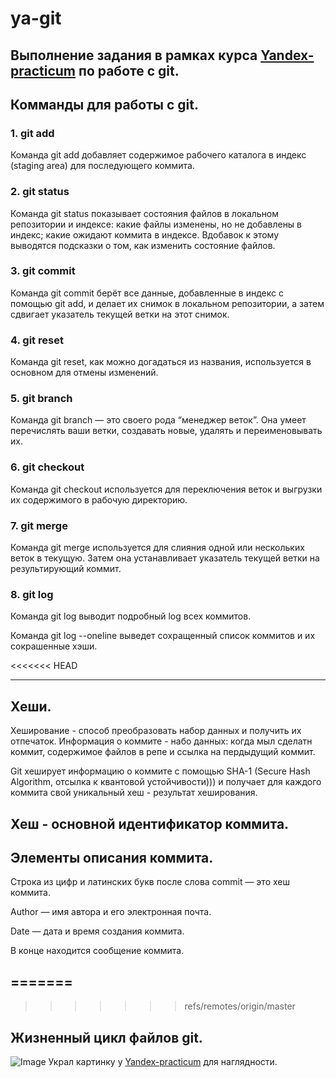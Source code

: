 # ya-git
## Выполнение задания в рамках курса [Yandex-practicum](https://practicum.yandex.ru/) по работе с git. 

## Комманды для работы с git.

 ### 1. git add
 
Команда git add добавляет содержимое рабочего каталога в индекс (staging area) для последующего коммита.

### 2. git status

Команда git status показывает состояния файлов в локальном репозитории и индексе: какие файлы изменены, но не добавлены в индекс; какие ожидают коммита в индексе. Вдобавок к этому выводятся подсказки о том, как изменить состояние файлов.

### 3. git commit

Команда git commit берёт все данные, добавленные в индекс с помощью git add, и делает их снимок в локальном репозитории, а затем сдвигает указатель текущей ветки на этот снимок.

### 4. git reset

Команда git reset, как можно догадаться из названия, используется в основном для отмены изменений. 

### 5. git branch

Команда git branch — это своего рода “менеджер веток”. Она умеет перечислять ваши ветки, создавать новые, удалять и переименовывать их.

### 6. git checkout

Команда git checkout используется для переключения веток и выгрузки их содержимого в рабочую директорию.

### 7. git merge

Команда git merge используется для слияния одной или нескольких веток в текущую. Затем она устанавливает указатель текущей ветки на результирующий коммит.

### 8. git log

Команда git log выводит подробный log всех коммитов.

Команда git log --oneline выведет сохращенный список коммитов и их сокрашенные хэши. 

<<<<<<< HEAD
___

## Хеши.
Хеширование - способ преобразовать набор данных и получить их отпечаток. Информация о коммите - набо данных: когда мыл сделатн коммит, содержимое файлов в репе и ссылка на пердыдущий коммит. 

Git хеширует информацию о коммите с помощью SHA-1 (Secure Hash Algorithm, отсылка к квантовой устойчивости))) и получает для каждого коммита свой уникальный хеш - результат хеширования.

Хеш - основной идентификатор коммита. 
---

## Элементы описания коммита.

Строка из цифр и латинских букв после слова commit — это хеш коммита.

Author — имя автора и его электронная почта.

Date — дата и время создания коммита.

В конце находится сообщение коммита.

=======
---

>>>>>>> refs/remotes/origin/master
## Жизненный цикл файлов git.
 
![Image](https://github.com/KillReall666/ya-git/assets/120399387/5ef8b8b8-8508-4286-8b7e-e68ba74d950d)
Украл картинку у [Yandex-practicum](https://practicum.yandex.ru/) для наглядности.
